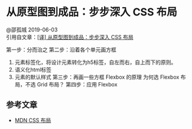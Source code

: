 # 从原型图到成品：步步深入 CSS 布局

@邵孤城 2019-06-03  
引用自文章：[[译] 从原型图到成品：步步深入 CSS 布局](https://juejin.im/post/5cebb52651882530be7b16a4)

第一步：分而治之
第二步：沿着各个单元画方框
1. 元素标签化，将设计元素转化为h5标签，自左而右，自上而下的原则。
2. 语义化html标签
3. 元素的默认样式
第三步：再画一些方框
Flexbox 的原理
为何选 Flexbox 布局，不选 Grid 布局？
第四步：应用 Flexbox

## 参考文章

* [MDN CSS 布局][1]

[1]: https://developer.mozilla.org/zh-CN/docs/Learn/CSS/CSS_layout